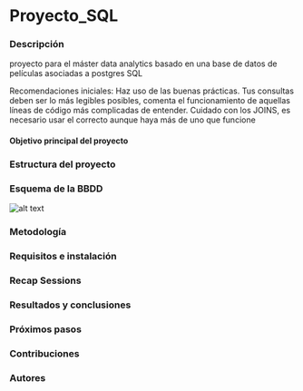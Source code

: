# Proyecto_SQL

### Descripción
proyecto para el máster data analytics basado en una base de datos de películas asociadas a postgres SQL

 Recomendaciones iniciales: Haz uso de las buenas prácticas. Tus consultas deben ser lo más legibles posibles, comenta el funcionamiento de aquellas líneas de código más complicadas de entender.
 Cuidado con los JOINS, es necesario usar el correcto aunque haya más de uno que funcione

 #### Objetivo principal del proyecto

### Estructura del proyecto


### Esquema de la BBDD 
![alt text](image-1.png)


### Metodología
### Requisitos e instalación
### Recap Sessions
### Resultados y conclusiones
### Próximos pasos
### Contribuciones
### Autores